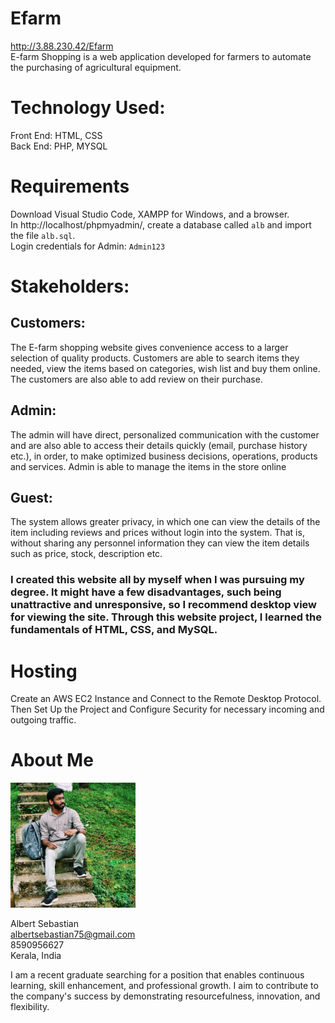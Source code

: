 # Efarm
http://3.88.230.42/Efarm<br>
E-farm Shopping is a web application developed for farmers to automate the purchasing of agricultural equipment.

# Technology Used:
Front End: HTML, CSS<br>
Back End: PHP, MYSQL 

# Requirements
Download Visual Studio Code, XAMPP for Windows, and a browser.<br>
In http://localhost/phpmyadmin/, create a database called `alb` and import the file `alb.sql`.<br>
Login credentials for Admin: `Admin123`

# Stakeholders:
## Customers: 
The E-farm shopping website gives convenience access to a larger selection of quality products. Customers are able to search items they needed, view the items based on categories, wish list and buy them online. The customers are also able to add review on their purchase.

## Admin:
The admin will have direct, personalized communication with the customer and are also able to access their details quickly (email, purchase history etc.), in order, to make optimized business decisions, operations, products and services. Admin is able to manage the items in the store online

## Guest: 
The system allows greater privacy, in which one can view the details of the item including reviews and prices without login into the system. That is, without sharing any personnel information they can view the item details such as price, stock, description etc.

### I created this website all by myself when I was pursuing my degree. It might have a few disadvantages, such being unattractive and unresponsive, so I recommend desktop view for viewing the site. Through this website project, I learned the fundamentals of HTML, CSS, and MySQL.

# Hosting
Create an AWS EC2 Instance and Connect to the Remote Desktop Protocol. Then Set Up the Project and Configure Security for necessary incoming and outgoing traffic.

# About Me
<img src="./css/image/347393526_250171240894141_1652025665265698400_n.jpg" alt="drawing" width="200"/>

Albert Sebastian<br>
albertsebastian75@gmail.com<br>
8590956627<br>
Kerala, India

I am a recent graduate searching for a position that enables continuous learning, skill enhancement, and
professional growth. I aim to contribute to the company's success by demonstrating resourcefulness,
innovation, and flexibility.
